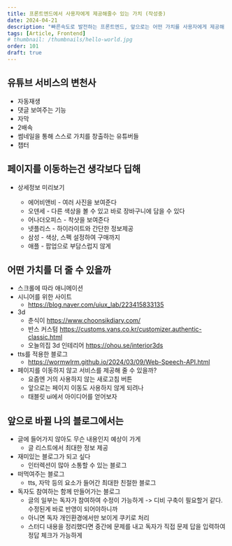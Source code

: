 ```yaml
---
title: 프론트엔드에서 사용자에게 제공해줄수 있는 가치 (작성중)
date: 2024-04-21
description: "빠른속도로 발전하는 프론트엔드, 앞으로는 어떤 가치를 사용자에게 제공해 줄 수 있을까"
tags: [Article, Frontend]
# thumbnail: /thumbnails/hello-world.jpg
order: 101
draft: true
---
```


## 유튜브 서비스의 변천사

- 자동재생
- 댓글 보여주는 기능
- 자막
- 2배속
- 썸네일을 통해 스스로 가치를 창출하는 유튜버들
- 챕터

## 페이지를 이동하는건 생각보다 딥해

- 상세정보 미리보기

  - 에어비앤비 - 여러 사진을 보여준다
  - 오덴세 - 다른 색상을 볼 수 있고 바로 장바구니에 담을 수 있다
  - 어나더오피스 - 착샷을 보여준다
  - 넷플리스 - 하이라이트와 간단한 정보제공
  - 삼성 - 색상, 스펙 설정하여 구매까지
  - 애플 - 팝업으로 부담스럽지 않게

## 어떤 가치를 더 줄 수 있을까

- 스크롤에 따라 애니메이션
- 시니어를 위한 사이트
  - https://blog.naver.com/uiux_lab/223415833135
- 3d
  - 춘식이 https://www.choonsikdiary.com/
  - 반스 커스텀 https://customs.vans.co.kr/customizer.authentic-classic.html
  - 오늘의집 3d 인테리어 https://ohou.se/interior3ds
- tts를 적용한 블로그
  - https://wormwlrm.github.io/2024/03/09/Web-Speech-API.html
- 페이지를 이동하지 않고 서비스를 제공해 줄 수 있을까?
  - 요즘엔 거의 사용하지 않는 새로고침 버튼
  - 앞으로는 페이지 이동도 사용하지 않게 되려나
  - 태블릿 ui에서 아이디어를 얻어보자

## 앞으로 바뀔 나의 블로그에서는

- 글에 들어가지 않아도 무슨 내용인지 예상이 가게
  - 글 리스트에서 최대한 정보 제공
- 재미있는 블로그가 되고 싶다
  - 인터렉션이 많아 소통할 수 있는 블로그
- 떠먹여주는 블로그
  - tts, 자막 등의 요소가 들어간 최대한 친절한 블로그
- 독자도 참여하는 함께 만들어가는 블로그
  - 글의 일부는 독자가 참여하여 수정이 가능하게 -> 디비 구축이 필요할거 같다. 수정된게 바로 반영이 되어야하니까
  - 아니면 독자 개인환경에서만 보이게 쿠키로 처리
  - 스터디 내용을 정리했다면 중간에 문제를 내고 독자가 직접 문제 답을 입력하여 정답 체크가 가능하게
